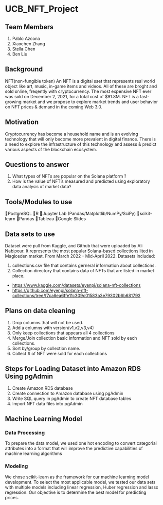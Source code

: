 # UCB_NFT_Project

## Team Members
1. Pablo Azcona 
2. Xiaochen Zhang
3. Stella Chen
4. Ben Liu

## Background
NFT(non-fungible token)
An NFT is a digital sset that represents real world object like art, music, in-game items and videos. All of these are broght and sold online, freqently with cryptocurrency. 
The most expensive NFT ever was sold on December 2, 2021, for a total cost of 
$91.8M. NFT is a fast-growing market and we propose to explore market trends 
and user behavior on NFT prices & demand in the coming Web 3.0. 

## Motivation 
Cryptocurrency has become a household name and is an evolving technology 
that will only become more prevalent in digital finance. There is a need to explore
the infrastructure of this technology and assess & predict various aspects of the 
blockchain ecosystem.

## Questions to answer
1. What types of NFTs are popular on the Solana platform ?
2. How is the value of NFT’s measured and predicted using exploratory data 
analysis of market data?

## Tools/Modules to use
 :small_orange_diamond:PostgreSQL
 :small_orange_diamond:R
 :small_orange_diamond:Jupyter Lab (Pandas/Matplotlib/NumPy/SciPy)
 :small_orange_diamond:scikit-learn
 :small_orange_diamond:Pandas
 :small_orange_diamond:Tableau
 :small_orange_diamond:Google Slides

## Data sets to use
Dataset were pull from Kaggle, and Github that were uploaded by Ali Nabipour. It represents the most popular Solana-based collections lited in Magiceden market. From March 2022 - Mid-April 2022.
Datasets included: 
1. collections.csv file that contains gerneral information about collections.
2. Collection directory that contains data of NFTs that are listed in market place.
- https://www.kaggle.com/datasets/eyenpi/solana-nft-collections
- https://github.com/eyenpi/solana-nft-collections/tree/f7ca6ea6ffe11c309c01583a3e79302b6b681793

## Plans on data cleaning 
1. Drop columns that will not be used.
2. Add a columns with version(v1,v2,v3,v4)
3. Only keep collections that appears all 4 collections
4. Merge/Join collection basic information and NFT sold by each collections.
5. Sort by/group by collection name.
6. Collect # of NFT were sold for each collections

## Steps for Loading Dataset into Amazon RDS Using pgAdmin
1. Create Amazon RDS database
2. Create connection to Amazon database using pgAdmin
3. Write SQL query in pgAdmin to create NFT database tables
4. Import NFT data files into pgAdmin

## Machine Learning Model

### Data Processing
To prepare the data model, we used one hot encoding to convert categorial attributes into a format that will improve the predictive capabilities of machine learning algorithms

### Modeling
We chose scikit-learn as the framework for our machine learning model development. To select the most applicable model, we tested our data sets with multiple models including linear regression, Huber regression and lasso regression. Our objective is to determine the best model for predicting prices.

